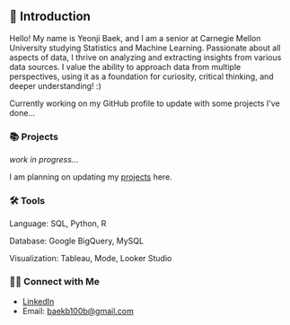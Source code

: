## 💭 Introduction

Hello! My name is Yeonji Baek, and I am a senior at Carnegie Mellon University studying Statistics and Machine Learning. Passionate about all aspects of data, I thrive on analyzing and extracting insights from various data sources. I value the ability to approach data from multiple perspectives, using it as a foundation for curiosity, critical thinking, and deeper understanding! :)

Currently working on my GitHub profile to update with some projects I've done...

### **📚 Projects**
_work in progress..._

I am planning on updating my [projects](https://github.com/yeonjibaek/projects/blob/main/README.md) here.

### **🛠️ Tools**
Language: SQL, Python, R

Database: Google BigQuery, MySQL

Visualization: Tableau, Mode, Looker Studio

### **👋🏻 Connect with Me**
- [LinkedIn](https://www.linkedin.com/in/yeonji-baek/)
- Email: baekb100b@gmail.com
